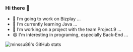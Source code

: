 ### Hi there 👋


- 🔭 I’m going to work on Bizplay ...
- 🌱 I’m currently learning Java ...
- 👯 I’m working on a project with the team Project.9 ...
- 😄 I'm interesting in programing, especially Back-End ...

![minssu86's GitHub stats](https://github-readme-stats.vercel.app/api?username=minssu86&show_icons=true&theme=highcontrast)
<!-- [![Top Langs](https://github-readme-stats.vercel.app/api/top-langs/?username=minssu86&layout=compact)](https://github.com/minssu86/github-readme-stats) -->
